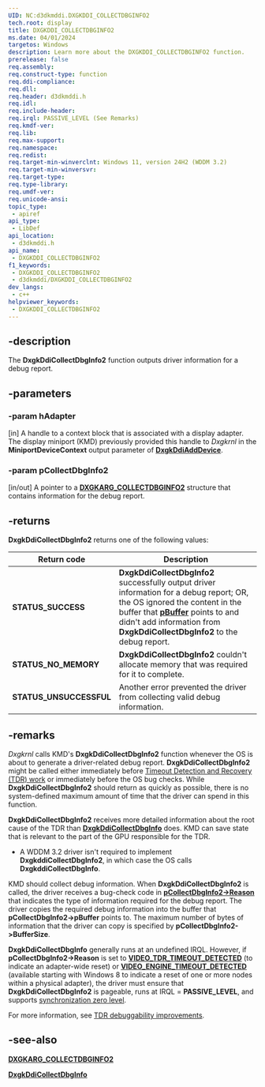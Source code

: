 ```yaml
---
UID: NC:d3dkmddi.DXGKDDI_COLLECTDBGINFO2
tech.root: display
title: DXGKDDI_COLLECTDBGINFO2
ms.date: 04/01/2024
targetos: Windows
description: Learn more about the DXGKDDI_COLLECTDBGINFO2 function.
prerelease: false
req.assembly: 
req.construct-type: function
req.ddi-compliance: 
req.dll: 
req.header: d3dkmddi.h
req.idl: 
req.include-header: 
req.irql: PASSIVE_LEVEL (See Remarks)
req.kmdf-ver: 
req.lib: 
req.max-support: 
req.namespace: 
req.redist: 
req.target-min-winverclnt: Windows 11, version 24H2 (WDDM 3.2)
req.target-min-winversvr: 
req.target-type: 
req.type-library: 
req.umdf-ver: 
req.unicode-ansi: 
topic_type:
 - apiref
api_type:
 - LibDef
api_location:
 - d3dkmddi.h
api_name:
 - DXGKDDI_COLLECTDBGINFO2
f1_keywords:
 - DXGKDDI_COLLECTDBGINFO2
 - d3dkmddi/DXGKDDI_COLLECTDBGINFO2
dev_langs:
 - c++
helpviewer_keywords:
 - DXGKDDI_COLLECTDBGINFO2
---
```


## -description

The **DxgkDdiCollectDbgInfo2** function outputs driver information for a debug report.

## -parameters

### -param hAdapter

[in] A handle to a context block that is associated with a display adapter. The display miniport (KMD) previously provided this handle to *Dxgkrnl* in the **MiniportDeviceContext** output parameter of [**DxgkDdiAddDevice**](../dispmprt/nc-dispmprt-dxgkddi_add_device.md).

### -param pCollectDbgInfo2

[in/out] A pointer to a [**DXGKARG_COLLECTDBGINFO2**](ns-d3dkmddi-dxgkarg_collectdbginfo2.md) structure that contains information for the debug report.

## -returns

**DxgkDdiCollectDbgInfo2** returns one of the following values:

| Return code | Description |
| ----------- | ----------- |
| **STATUS_SUCCESS** | **DxgkDdiCollectDbgInfo2** successfully output driver information for a debug report; OR, the OS ignored the content in the buffer that [**pBuffer**](ns-d3dkmddi-_dxgkarg_collectdbginfo.md) points to and didn't add information from **DxgkDdiCollectDbgInfo2** to the debug report. |
| **STATUS_NO_MEMORY** | **DxgkDdiCollectDbgInfo2** couldn't allocate memory that was required for it to complete. |
| **STATUS_UNSUCCESSFUL** | Another error prevented the driver from collecting valid debug information. |

## -remarks

*Dxgkrnl* calls KMD's **DxgkDdiCollectDbgInfo2** function whenever the OS is about to generate a driver-related debug report. **DxgkDdiCollectDbgInfo2** might be called either immediately before [Timeout Detection and Recovery (TDR) work](/windows-hardware/drivers/display/tdr-changes-in-windows-8) or immediately before the OS bug checks. While **DxgkDdiCollectDbgInfo2** should return as quickly as possible, there is no system-defined maximum amount of time that the driver can spend in this function.

**DxgkDdiCollectDbgInfo2** receives more detailed information about the root cause of the TDR than [**DxgkDdiCollectDbgInfo**](nc-d3dkmddi-dxgkddi_collectdbginfo.md) does. KMD can save state that is relevant to the part of the GPU responsible for the TDR.

* A WDDM 3.2 driver isn't required to implement **DxgkddiCollectDbgInfo2**, in which case the OS calls **DxgkddiCollectDbgInfo**.

KMD should collect debug information. When **DxgkDdiCollectDbgInfo2** is called, the driver receives a bug-check code in [**pCollectDbgInfo2->Reason**](ns-d3dkmddi-_dxgkarg_collectdbginfo.md) that indicates the type of information required for the debug report. The driver copies the required debug information into the buffer that **pCollectDbgInfo2->pBuffer** points to. The maximum number of bytes of information that the driver can copy is specified by **pCollectDbgInfo2->BufferSize**.

**DxgkDdiCollectDbgInfo** generally runs at an undefined IRQL. However, if **pCollectDbgInfo2->Reason** is set to [**VIDEO_TDR_TIMEOUT_DETECTED**](/windows-hardware/drivers/debugger/bug-check-0x117---video-tdr-timeout-detected) (to indicate an adapter-wide reset) or [**VIDEO_ENGINE_TIMEOUT_DETECTED**](/windows-hardware/drivers/debugger/bug-check-0x141---video-engine-timeout-detected) (available starting with Windows 8 to indicate a reset of one or more nodes within a physical adapter), the driver must ensure that **DxgkDdiCollectDbgInfo2** is pageable, runs at IRQL = **PASSIVE_LEVEL**, and supports [synchronization zero level](/windows-hardware/drivers/display/threading-and-synchronization-zero-level).

For more information, see [TDR debuggability improvements](/windows-hardware/drivers/display/tdr-debuggability-improvements).

## -see-also

[**DXGKARG_COLLECTDBGINFO2**](ns-d3dkmddi-dxgkarg_collectdbginfo2.md)

[**DxgkDdiCollectDbgInfo**](nc-d3dkmddi-dxgkddi_collectdbginfo.md)
